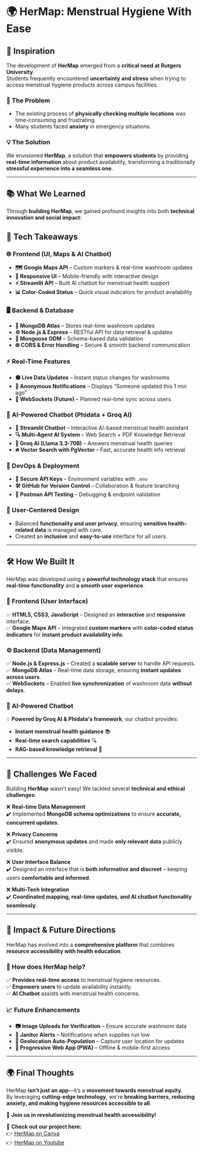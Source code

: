 # 🌍 HerMap: Menstrual Hygiene With Ease  

## 🎯 Inspiration  
The development of **HerMap** emerged from a **critical need at Rutgers University**.  
Students frequently encountered **uncertainty and stress** when trying to access menstrual hygiene products across campus facilities.  

### 🚨 The Problem  
- The existing process of **physically checking multiple locations** was time-consuming and frustrating.  
- Many students faced **anxiety** in emergency situations.  

### 💡 The Solution  
We envisioned **HerMap**, a solution that **empowers students** by providing **real-time information** about product availability, transforming a traditionally **stressful experience into a seamless one**.  

---

## 📚 What We Learned  
Through **building HerMap**, we gained profound insights into both **technical innovation and social impact**:  

## 🔹 Tech Takeaways  
### 🌐 Frontend (UI, Maps & AI Chatbot)  
- **🗺️ Google Maps API** – Custom markers & real-time washroom updates  
- **📱 Responsive UI** – Mobile-friendly with interactive design  
- **⚡ Streamlit API** – Built AI chatbot for menstrual health support  
- **📊 Color-Coded Status** – Quick visual indicators for product availability  

### 🖥️ Backend & Database  
- **🍃 MongoDB Atlas** – Stores real-time washroom updates  
- **⚙️ Node.js & Express** – RESTful API for data retrieval & updates  
- **🚀 Mongoose ODM** – Schema-based data validation  
- **🌐 CORS & Error Handling** – Secure & smooth backend communication  

### ⚡ Real-Time Features  
- **🟢 Live Data Updates** – Instant status changes for washrooms  
- **🔔 Anonymous Notifications** – Displays “Someone updated this 1 min ago”  
- **🔄 WebSockets (Future)** – Planned real-time sync across users  

### 🤖 AI-Powered Chatbot (Phidata + Groq AI)  
- **💬 Streamlit Chatbot** – Interactive AI-based menstrual health assistant  
- **🔍 Multi-Agent AI System** – Web Search + PDF Knowledge Retrieval  
- **🧠 Groq AI (Llama 3.3-70B)** – Answers menstrual health queries  
- **🔥 Vector Search with PgVector** – Fast, accurate health info retrieval  

### 🔧 DevOps & Deployment  
- **🔐 Secure API Keys** – Environment variables with `.env`  
- **🛠️ GitHub for Version Control** – Collaboration & feature branching  
- **📡 Postman API Testing** – Debugging & endpoint validation

### 🔹 User-Centered Design  
- Balanced **functionality and user privacy**, ensuring **sensitive health-related data** is managed with care.  
- Created an **inclusive** and **easy-to-use** interface for all users.  

---

## 🛠️ How We Built It  
HerMap was developed using a **powerful technology stack** that ensures **real-time functionality** and **a smooth user experience**.  

### 🎨 Frontend (User Interface)  
✅ **HTML5, CSS3, JavaScript** – Designed an **interactive** and **responsive** interface.  
✅ **Google Maps API** – Integrated **custom markers** with **color-coded status indicators** for **instant product availability info**.  

### ⚙️ Backend (Data Management)  
✅ **Node.js & Express.js** – Created a **scalable server** to handle API requests.  
✅ **MongoDB Atlas** – Real-time data storage, ensuring **instant updates across users**.  
✅ **WebSockets** – Enabled **live synchronization** of washroom data **without delays**.  

### 🤖 AI-Powered Chatbot  
💡 **Powered by Groq AI & Phidata's framework**, our chatbot provides:  
- **Instant menstrual health guidance** 📚  
- **Real-time search capabilities** 🔍  
- **RAG-based knowledge retrieval** 🧠  

---

## 🚧 Challenges We Faced  
Building **HerMap** wasn’t easy! We tackled several **technical and ethical challenges**:  

❌ **Real-time Data Management**  
✔️ Implemented **MongoDB schema optimizations** to ensure **accurate, concurrent updates**.  

❌ **Privacy Concerns**  
✔️ Ensured **anonymous updates** and made **only relevant data** publicly visible.  

❌ **User Interface Balance**  
✔️ Designed an interface that is **both informative and discreet** – keeping users **comfortable and informed**.  

❌ **Multi-Tech Integration**  
✔️ **Coordinated mapping, real-time updates, and AI chatbot functionality seamlessly**.  

---

## 🌟 Impact & Future Directions  
HerMap has evolved into a **comprehensive platform** that combines **resource accessibility with health education**.  

### 🎯 How does HerMap help?  
✅ **Provides real-time access** to menstrual hygiene resources.  
✅ **Empowers users** to update availability instantly.  
✅ **AI Chatbot** assists with menstrual health concerns.  

### 📈 Future Enhancements  
- **📷 Image Uploads for Verification** – Ensure accurate washroom data  
- **📢 Janitor Alerts** – Notifications when supplies run low  
- **📍 Geolocation Auto-Population** – Capture user location for updates  
- **📲 Progressive Web App (PWA)** – Offline & mobile-first access   

---

## 🌍 Final Thoughts  
HerMap **isn’t just an app**—it’s a **movement towards menstrual equity**.  
By leveraging **cutting-edge technology**, we're **breaking barriers, reducing anxiety, and making hygiene resources accessible to all**.  

🚀 **Join us in revolutionizing menstrual health accessibility!**  

🔗 **Check out our project here:**  
👉 [HerMap on Canva](https://www.canva.com/design/DAGeoK_qwi0/g_gMYTbtSbBVNqnwiWWxOQ/view?utm_content=DAGeoK_qwi0&utm_campaign=designshare&utm_medium=link2&utm_source=uniquelinks&utlId=hf0090173e4)  
👉 [HerMap on Youtube](https://www.youtube.com/watch?v=rcBXc4cEqE0)
